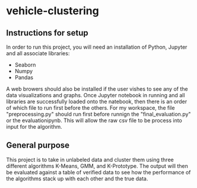 # vehicle-clustering

## Instructions for setup
In order to run this project, you will need an installation of Python, Jupyter and all associate libraries:
* Seaborn
* Numpy
* Pandas

A web browers should also be installed if the user vishes to see any of the data visualizations and graphs. 
Once Jupyter notebook in running and all libraries are successfully loaded onto the natebook, then there is an order of which file to run first before the others. For my workspace, the file "preprocessing.py" should run first before runnign the "final_evaluation.py" or the evaluationipynb. This will allow the raw csv file to be process into input for the algorithm.

## General purpose
This project is to take in unlabeled data and cluster them using three different algorithms K-Means, GMM, and K-Prototype. The output will then be evaluated against a table of verified data to see how the performance of the algorithms stack up with each other and the true data.
